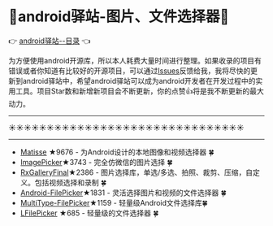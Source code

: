 # :running:android驿站-图片、文件选择器:running:
:point_right: [android驿站--目录](https://github.com/enChenging/android_posthouse) :point_left:

为方便使用android开源库，所以本人耗费大量时间进行整理。如果收录的项目有错误或者你知道有比较好的开源项目，可以通过[Issues](https://github.com/enChenging/android_posthouse/issues)反馈给我，我将尽快的更新到android驿站中，希望android驿站可以成为android开发者在开发过程中的实用工具。项目Star数和新增新项目会不断更新，你的点赞:+1:将是我不断更新的最大动力。


<HR style="FILTER: progid:DXImageTransform.Microsoft.Shadow(color:#987cb9,direction:145,strength:15)" width="100%" color=#987cb9 SIZE=1>

:sunny::sunny::sunny::sunny::sunny::sunny::sunny::sunny::sunny::sunny::sunny::sunny::sunny::sunny::sunny::sunny::sunny::sunny::sunny::sunny::sunny::sunny::sunny::sunny::sunny::sunny::sunny::sunny::sunny::sunny::sunny:
<HR style="FILTER: progid:DXImageTransform.Microsoft.Shadow(color:#987cb9,direction:145,strength:15)" width="100%" color=#987cb9 SIZE=1>

- [Matisse](https://github.com/zhihu/Matisse) ★9676 - 为Android设计的本地图像和视频选择器  :four_leaf_clover:
- [ImagePicker](https://github.com/jeasonlzy/ImagePicker)★3743 - 完全仿微信的图片选择 :four_leaf_clover:
- [RxGalleryFinal](https://github.com/FinalTeam/RxGalleryFinal)★2386 - 图片选择库，单选/多选、拍照、裁剪、压缩，自定义。包括视频选择和录制 :four_leaf_clover:
- [Android-FilePicker](https://github.com/DroidNinja/Android-FilePicker)★1831 - 灵活选择图片和视频的文件选择器  :four_leaf_clover:
- [MultiType-FilePicker](https://github.com/fishwjy/MultiType-FilePicker)★1159 - 轻量级Android文件选择库:four_leaf_clover:
- [LFilePicker](https://github.com/leonHua/LFilePicker) ★685 - 轻量级的文件选择器 :four_leaf_clover:














